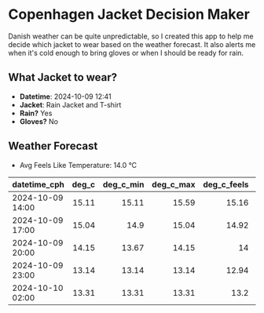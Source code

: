 
# Copenhagen Jacket Decision Maker

Danish weather can be quite unpredictable, so I created this app to help me decide which jacket to wear based on the weather forecast. 
It also alerts me when it's cold enough to bring gloves or when I should be ready for rain.

## What Jacket to wear?

- **Datetime**: 2024-10-09 12:41
- **Jacket**: Rain Jacket and T-shirt
- **Rain?** Yes
- **Gloves?** No

## Weather Forecast
- Avg Feels Like Temperature: 14.0 °C

| datetime_cph     |   deg_c |   deg_c_min |   deg_c_max |   deg_c_feels | weather   | wind   | rain   |
|:-----------------|--------:|------------:|------------:|--------------:|:----------|:-------|:-------|
| 2024-10-09 14:00 |   15.11 |       15.11 |       15.59 |         15.16 | Rain      | Medium | Low    |
| 2024-10-09 17:00 |   15.04 |       14.9  |       15.04 |         14.92 | Rain      | Low    | Low    |
| 2024-10-09 20:00 |   14.15 |       13.67 |       14.15 |         14    | Clouds    | Low    | None   |
| 2024-10-09 23:00 |   13.14 |       13.14 |       13.14 |         12.94 | Rain      | Low    | Low    |
| 2024-10-10 02:00 |   13.31 |       13.31 |       13.31 |         13.2  | Rain      | Medium | Medium |
        